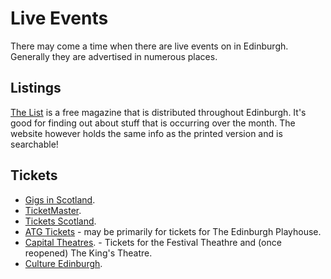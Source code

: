 # Live Events

There may come a time when there are live events on in Edinburgh.
Generally they are advertised in numerous places.

## Listings

[The List](https://list.co.uk/) is a free magazine that is distributed throughout Edinburgh. It's good for finding out about stuff that is occurring over the month. The website however holds the same info as the printed version and is searchable!

## Tickets

* [Gigs in Scotland](https://www.gigsinscotland.com/).
* [TicketMaster](https://www.ticketmaster.co.uk/).
* [Tickets Scotland](https://tickets-scotland.com/).
* [ATG Tickets](https://www.atgtickets.com/) - may be primarily for tickets for The Edinburgh Playhouse.
* [Capital Theatres](https://www.capitaltheatres.com/). - Tickets for the Festival Theathre and (once reopened) The King's Theatre. 
* [Culture Edinburgh](https://cultureedinburgh.com/).
